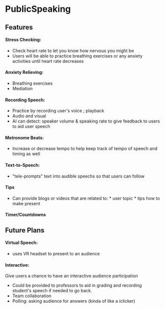 # PublicSpeaking


## Features
#### Stress Checking:
   * Check heart rate to let you know how nervous you might be
   * Users will be able to practice breathing exercises or any anxiety activities until heart rate decreases
   
#### Anxiety Relieving:
  * Breathing exercises
  * Mediation
                  
#### Recording Speech:
  * Practice by recording user's voice ; playback
  * Audio and visual
  * AI can detect: speaker volume & speaking rate
to give feedback to users to aid user speech
    
#### Metronome Beats:
  * Increase or decrease tempo to help keep track of tempo of speech and timing as well
  
#### Text-to-Speech:
  * "tele-prompts" text into audible speechs so that users can follow

#### Tips
  * Can provide blogs or videos that are related to:
        * user topic
        * tips how to make present
        
#### Timer/Countdowns


## Future Plans
#### Virtual Speech:
  * uses VR headset to present to an audience

#### Interactive:
Give users a chance to have an interactive audience participation
  * Could be provided to professors to aid in grading and recording student's speech if needed to go back. 
  * Team collaboration
  * Polling: asking audience for answers (kinda of like a iclicker)
  

